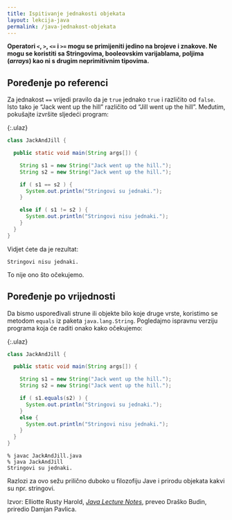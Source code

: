 ```yaml
---
title: Ispitivanje jednakosti objekata
layout: lekcija-java
permalink: /java-jednakost-objekata
---
```


**Operatori `<`, `>`, `<=` i `>=` mogu se primijeniti jedino na brojeve i znakove. Ne mogu se koristiti sa Stringovima, booleovskim varijablama, poljima (*arrays*) kao ni s drugim neprimitivnim tipovima.**

## Poređenje po referenci

Za jednakost `==` vrijedi pravilo da je `true` jednako `true` i različito od `false`. Isto tako je “Jack went up the hill” različito od “Jill went up the hill”. Međutim, pokušajte izvršite sljedeći program:

{:.ulaz}
```java
class JackAndJill {

  public static void main(String args[]) {

    String s1 = new String("Jack went up the hill.");
    String s2 = new String("Jack went up the hill.");

    if ( s1 == s2 ) {
      System.out.println("Stringovi su jednaki.");
    }

    else if ( s1 != s2 ) {
      System.out.println("Stringovi nisu jednaki.");
    }
  }
}
```

Vidjet ćete da je rezultat:

```
Stringovi nisu jednaki.
```

To nije ono što očekujemo.

## Poređenje po vrijednosti

Da bismo uspoređivali strune ili objekte bilo koje druge vrste, koristimo se metodom `equals` iz paketa `java.lang.String`. Pogledajmo ispravnu verziju programa koja će raditi onako kako očekujemo:

{:.ulaz}
```java
class JackAndJill {

  public static void main(String args[]) {

    String s1 = new String("Jack went up the hill.");
    String s2 = new String("Jack went up the hill.");

    if ( s1.equals(s2) ) {
      System.out.println("Stringovi su jednaki.");
    }
    else {
      System.out.println("Stringovi nisu jednaki.");
    }
  }
}
```

```
% javac JackAndJill.java
% java JackAndJill
Stringovi su jednaki.
```

Razlozi za ovo sežu prilično duboko u filozofiju Jave i prirodu objekata kakvi su npr. stringovi.


Izvor: Elliotte Rusty Harold, *[Java Lecture Notes](//www.cafeaulait.org/course/index.html)*, preveo Draško Budin, priredio Damjan Pavlica.
